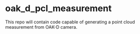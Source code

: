 # oak_d_pcl_measurement

This repo will contain code capable of generating a point cloud measurement from OAK-D camera.

